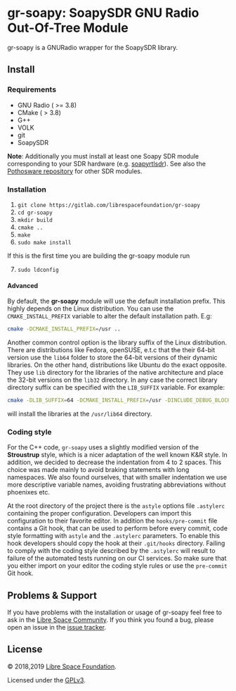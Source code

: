 # gr-soapy: SoapySDR GNU Radio Out-Of-Tree Module
gr-soapy is a GNURadio wrapper for the SoapySDR library.

## Install

### Requirements
* GNU Radio ( >= 3.8)
* CMake ( > 3.8)
* G++
* VOLK
* git
* SoapySDR

**Note**: Additionally you must install at least one Soapy SDR module
corresponding to your SDR hardware (e.g.
[soapyrtlsdr](https://github.com/pothosware/SoapyRTLSDR)). See also the
[Pothosware repository](https://github.com/pothosware) for other SDR modules.


### Installation

1. `git clone https://gitlab.com/librespacefoundation/gr-soapy`
2. `cd gr-soapy`
3. `mkdir build`
4. `cmake ..`
5. `make`
6. `sudo make install`

If this is the first time you are building the gr-soapy module run

7. `sudo ldconfig`


#### Advanced
By default, the **gr-soapy** module will use the default installation prefix.
This highly depends on the Linux distribution. You can use the `CMAKE_INSTALL_PREFIX`
variable to alter the default installation path.
E.g:

```bash
cmake -DCMAKE_INSTALL_PREFIX=/usr ..
```


Another common control option is the library suffix of the Linux distribution.
There are distributions like Fedora, openSUSE, e.t.c that the their 64-bit version
use the `lib64` folder to store the 64-bit versions of their dynamic libraries.
On the other hand, distributions like Ubuntu do the exact opposite. They use
`lib` directory for the libraries of the native architecture and place the 32-bit versions
on the `lib32` directory. In any case the correct library directory suffix
can be specified with the `LIB_SUFFIX` variable. For example:

```bash
cmake -DLIB_SUFFIX=64 -DCMAKE_INSTALL_PREFIX=/usr -DINCLUDE_DEBUG_BLOCKS=OFF ..
```

will install the libraries at the `/usr/lib64` directory.

### Coding style
For the C++ code, `gr-soapy` uses a slightly modified version of the 
**Stroustrup** style, which is a nicer adaptation of the well known K&R style.
In addition, we decided to decrease the indentation from 4 to 2 spaces.
This choice was made mainly to avoid braking statements with long namespaces.
We also found ourselves, that with smaller indentation we use more descriptive
variable names, avoiding frustrating abbreviations without phoenixes etc. 

At the root directory of the project there is the `astyle` options 
file `.astylerc` containing the proper configuration.
Developers can import this configuration to their favorite editor. 
In addition the `hooks/pre-commit` file contains a Git hook, 
that can be used to perform before every commit, code style formatting
with `astyle` and the `.astylerc` parameters.
To enable this hook developers should copy the hook at their `.git/hooks` 
directory. 
Failing to comply with the coding style described by the `.astylerc` 
will result to failure of the automated tests running on our CI services. 
So make sure that you either import on your editor the coding style rules 
or use the `pre-commit` Git hook.

## Problems & Support

If you have problems with the installation or usage of gr-soapy feel free to ask
in the [Libre Space Community](https://community.libre.space/). If you think you
found a bug, please open an issue in the
[issue tracker](https://gitlab.com/librespacefoundation/gr-soapy/issues).


## License

&copy; 2018,2019 [Libre Space Foundation](http://librespacefoundation.org).

Licensed under the [GPLv3](LICENSE).
